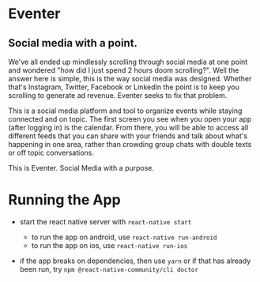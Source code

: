 # Eventer
## Social media with a point.

We've all ended up mindlessly scrolling through social media at one point and wondered "how did I just spend 2 hours doom scrolling?".
Well the answer here is simple, this is the way social media was designed. Whether that's Instagram, Twitter, Facebook or LinkedIn 
the point is to keep you scrolling to generate ad revenue. Eventer seeks to fix that problem.

This is a social media platform and tool to organize events while staying connected and on topic. The first screen you see when you open your
app (after logging in) is the calendar. From there, you will be able to access all different feeds that you can share with your 
friends and talk about what's happening in one area, rather than crowding group chats with double texts or off topic conversations.

This is Eventer. Social Media with a purpose.

# Running the App

- start the react native server with ```react-native start```
  - to run the app on android, use ```react-native run-android```
  - to run the app on ios, use ```react-native run-ios```

- if the app breaks on dependencies, then use ```yarn``` or if that has already been run, try ```npm @react-native-community/cli doctor```